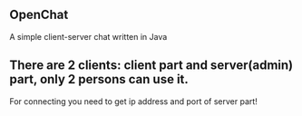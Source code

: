 ## OpenChat
A simple client-server chat written in Java
## There are 2 clients: client part and server(admin) part, only 2 persons can use it.
For connecting you need to get ip address and port of server part!
